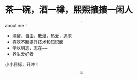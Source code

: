 # 茶一碗，酒一樽，熙熙攘攘一闲人


<div style="text-align: center">
    <img src="https://www.helloimg.com/i/2024/11/11/6731ffea847a0.png" style="zoom:25%;border-radius: 50%" />
</div>
about me：

- 清醒，自由，散漫，热爱，追求
- 喜欢不断提升技术和知识面
- 学以明志，志在~~
- 养生爱好者

小小目标，开冲！
<div style="text-align: center">
    <img src="https://www.helloimg.com/i/2024/11/12/6732ac8a5099c.png" style="zoom:50%;" />
</div>
